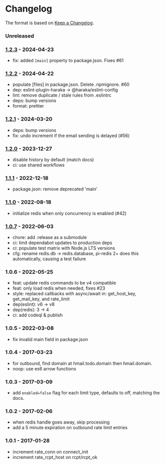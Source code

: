 # Changelog

The format is based on [Keep a Changelog](https://keepachangelog.com/).

### Unreleased

### [1.2.3] - 2024-04-23

- fix: added `[main]` property to package.json. Fixes #61

### [1.2.2] - 2024-04-22

- populate [files] in package.json. Delete .npmignore. #60
- dep: eslint-plugin-haraka -> @haraka/eslint-config
- lint: remove duplicate / stale rules from .eslintrc
- deps: bump versions
- format: prettier

### [1.2.1] - 2024-03-20

- deps: bump versions
- fix: undo increment if the email sending is delayed (#56)

### [1.2.0] - 2023-12-27

- disable history by default (match docs)
- ci: use shared workflows

### [1.1.1] - 2022-12-18

- package.json: remove deprecated 'main'

### [1.1.0] - 2022-08-18

- initialize redis when only concurrency is enabled (#42)

### [1.0.7] - 2022-06-03

- chore: add .release as a submodule
- ci: limit dependabot updates to production deps
- ci: populate test matrix with Node.js LTS versions
- cfg: rename redis.db -> redis.database, pi-redis 2+ does this automatically, causing a test failure

### 1.0.6 - 2022-05-25

- feat: update redis commands to be v4 compatible
- feat: only load redis when needed, fixes #23
- style: replaced callbacks with async/await in:
  get_host_key, get_mail_key, and rate_limit
- dep(eslint): v6 -> v8
- dep(redis): 3 -> 4
- ci: add codeql & publish

### 1.0.5 - 2022-03-08

- fix invalid main field in package.json

### 1.0.4 - 2017-03-23

- for outbound, find domain at hmail.todo.domain then hmail.domain.
- noop: use es6 arrow functions

### 1.0.3 - 2017-03-09

- add `enabled=false` flag for each limit type, defaults to off, matching the docs.

### 1.0.2 - 2017-02-06

- when redis handle goes away, skip processing
- add a 5 minute expiration on outbound rate limit entries

### 1.0.1 - 2017-01-28

- increment rate_conn on connect_init
- increment rate_rcpt_host on rcpt/rcpt_ok

[1.0.6]: https://github.com/haraka/haraka-plugin-limit/releases/tag/1.0.6
[1.0.7]: https://github.com/haraka/haraka-plugin-limit/releases/tag/1.0.7
[1.1.0]: https://github.com/haraka/haraka-plugin-limit/releases/tag/1.1.0
[1.1.1]: https://github.com/haraka/haraka-plugin-limit/releases/tag/v1.1.1
[1.2.0]: https://github.com/haraka/haraka-plugin-limit/releases/tag/v1.2.0
[1.2.1]: https://github.com/haraka/haraka-plugin-limit/releases/tag/v1.2.1
[1.2.2]: https://github.com/haraka/haraka-plugin-limit/releases/tag/v1.2.2
[1.2.3]: https://github.com/haraka/haraka-plugin-limit/releases/tag/v1.2.3
